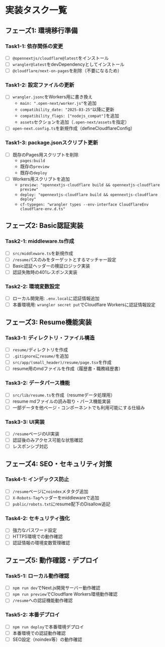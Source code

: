 # 実装タスク一覧

## フェーズ1: 環境移行準備

### Task1-1: 依存関係の変更
- [ ] `@opennextjs/cloudflare@latest`をインストール
- [ ] `wrangler@latest`をdevDependencyとしてインストール
- [ ] `@cloudflare/next-on-pages`を削除（不要になるため）

### Task1-2: 設定ファイルの更新
- [ ] `wrangler.jsonc`をWorkers用に書き換え
  - `main: ".open-next/worker.js"`を追加
  - `compatibility_date: "2025-03-25"`以降に更新
  - `compatibility_flags: ["nodejs_compat"]`を追加
  - `assets`セクションを追加（`.open-next/assets`を指定）
- [ ] `open-next.config.ts`を新規作成（defineCloudflareConfig）

### Task1-3: package.jsonスクリプト更新
- [ ] 既存のPages用スクリプトを削除
  - `pages:build`
  - 既存の`preview`
  - 既存の`deploy`
- [ ] Workers用スクリプトを追加
  - `preview: "opennextjs-cloudflare build && opennextjs-cloudflare preview"`
  - `deploy: "opennextjs-cloudflare build && opennextjs-cloudflare deploy"`
  - `cf-typegen: "wrangler types --env-interface CloudflareEnv cloudflare-env.d.ts"`

## フェーズ2: Basic認証実装

### Task2-1: middleware.ts作成
- [ ] `src/middleware.ts`を新規作成
- [ ] `/resume`パスのみをターゲットとするマッチャー設定
- [ ] Basic認証ヘッダーの検証ロジック実装
- [ ] 認証失敗時の401レスポンス実装

### Task2-2: 環境変数設定
- [ ] ローカル開発用: `.env.local`に認証情報追加
- [ ] 本番環境用: `wrangler secret put`でCloudflare Workersに認証情報設定

## フェーズ3: Resume機能実装

### Task3-1: ディレクトリ・ファイル構造
- [ ] `resume/`ディレクトリを作成
- [ ] `.gitignore`に`resume/`を追加
- [ ] `src/app/(small_header)/resume/page.tsx`を作成
- [ ] resume用のmdファイルを作成（履歴書・職務経歴書）

### Task3-2: データパース機能
- [ ] `src/lib/resume.ts`を作成（resumeデータ処理用）
- [ ] resume mdファイルの読み取り・パース機能実装
- [ ] 一部データを他ページ・コンポーネントでも利用可能にする仕組み

### Task3-3: UI実装
- [ ] `/resume`ページのUI実装
- [ ] 認証後のみアクセス可能な状態確認
- [ ] レスポンシブ対応

## フェーズ4: SEO・セキュリティ対策

### Task4-1: インデックス防止
- [ ] `/resume`ページに`noindex`メタタグ追加
- [ ] `X-Robots-Tag`ヘッダーをmiddlewareで追加
- [ ] `public/robots.txt`にresume配下のDisallow追記

### Task4-2: セキュリティ強化
- [ ] 強力なパスワード設定
- [ ] HTTPS環境での動作確認
- [ ] 認証情報の環境変数管理確認

## フェーズ5: 動作確認・デプロイ

### Task5-1: ローカル動作確認
- [ ] `npm run dev`でNext.js開発サーバー動作確認
- [ ] `npm run preview`でCloudflare Workers環境動作確認
- [ ] `/resume`への認証機能動作確認

### Task5-2: 本番デプロイ
- [ ] `npm run deploy`で本番環境デプロイ
- [ ] 本番環境での認証動作確認
- [ ] SEO設定（noindex等）の動作確認
